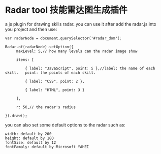 # Radar tool 技能雷达图生成插件

a js plugin for drawing skills radar.
you can use it after add the radar.js into you project and then use:

```
var radarNode = document.querySelector('#radar_dom');

Radar.of(radarNode).setOption({
     maxLevel: 5,// how many levels can the radar image show

     items: [

         { label: "JavaScript", point: 5 },//label: the name of each skill.   point: the points of each skill.

         { label: "CSS", point: 2 },

         { label: "HTML", point: 3 }

     ],

     r: 50,// the radar's radius

}).draw();

```
you can also set some default options to the radar such as:

```
width: default by 200
height: default by 180 
fontSize: default by 12 
fontFamaly: default by Microsoft YAHEI
```
